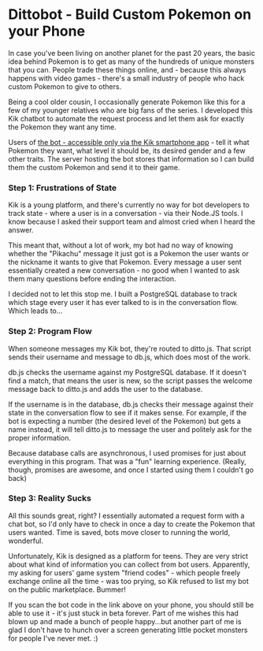 # Dittobot - Build Custom Pokemon on your Phone #

In case you've been living on another planet for the past 20 years, the basic idea behind Pokemon is to get as many of the hundreds of unique monsters that you can. People trade these things online, and - because this always happens with video games - there's a small industry of people who hack custom Pokemon to give to others.

Being a cool older cousin, I occasionally generate Pokemon like this for a few of my younger relatives who are big fans of the series. I developed this Kik chatbot to automate the request process and let them ask for exactly the Pokemon they want any time.

Users of [the bot - accessible only via the Kik smartphone app](https://bots.kik.com/#/dittobot) - tell it what Pokemon they want, what level it should be, its desired gender and a few other traits. The server hosting the bot stores that information so I can build them the custom Pokemon and send it to their game.

### Step 1: Frustrations of State ###

Kik is a young platform, and there's currently no way for bot developers to track state - where a user is in a conversation - via their Node.JS tools. I know because I asked their support team and almost cried when I heard the answer.

This meant that, without a lot of work, my bot had no way of knowing whether the "Pikachu" message it just got is a Pokemon the user wants or the nickname it wants to give that Pokemon. Every message a user sent essentially created a new conversation - no good when I wanted to ask them many questions before ending the interaction.

I decided not to let this stop me. I built a PostgreSQL database to track which stage every user it has ever talked to is in the conversation flow. Which leads to...

### Step 2: Program Flow ###

When someone messages my Kik bot, they're routed to ditto.js. That script sends their username and message to db.js, which does most of the work.

db.js checks the username against my PostgreSQL database. If it doesn't find a match, that means the user is new, so the script passes the welcome message back to ditto.js and adds the user to the database.

If the username is in the database, db.js checks their message against their state in the conversation flow to see if it makes sense. For example, if the bot is expecting a number (the desired level of the Pokemon) but gets a name instead, it will tell ditto.js to message the user and politely ask for the proper information.

Because database calls are asynchronous, I used promises for just about everything in this program. That was a "fun" learning experience. (Really, though, promises are awesome, and once I started using them I couldn't go back)

### Step 3: Reality Sucks ###

All this sounds great, right? I essentially automated a request form with a chat bot, so I'd only have to check in once a day to create the Pokemon that users wanted. Time is saved, bots move closer to running the world, wonderful.

Unfortunately, Kik is designed as a platform for teens. They are very strict about what kind of information you can collect from bot users. Apparently, my asking for users' game system "friend codes" - which people freely exchange online all the time - was too prying, so Kik refused to list my bot on the public marketplace. Bummer!

If you scan the bot code in the link above on your phone, you should still be able to use it - it's just stuck in beta forever. Part of me wishes this had blown up and made a bunch of people happy...but another part of me is glad I don't have to hunch over a screen generating little pocket monsters for people I've never met. :)